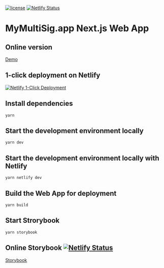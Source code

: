 [![license](https://img.shields.io/github/license/jamesisaac/react-native-background-task.svg)](https://opensource.org/licenses/MIT)
[![Netlify Status](https://api.netlify.com/api/v1/badges/5a18eb88-556e-417c-a1c8-70c257b53499/deploy-status)](https://app.netlify.com/sites/mymultisig/deploys)

# MyMultiSig.app Next.js Web App

## Online version

[Demo](https://multisig.app/)

## 1-click deployment on Netlify

[![Netlify 1-Click Deployment](https://www.netlify.com/img/deploy/button.svg)](https://app.netlify.com/start/deploy?repository=https://github.com/marc-aurele-besner/mymultisig-app)

## Install dependencies

```
yarn
```

## Start the development environment locally

```
yarn dev
```

## Start the development environment locally with Netlify

```
yarn netlify dev
```

## Build the Web App for deployment

```
yarn build
```

## Start Strorybook

```
yarn storybook
```

## Online Storybook [![Netlify Status](https://api.netlify.com/api/v1/badges/958cf6e3-835b-42b3-8491-acc708b29891/deploy-status)](https://app.netlify.com/sites/mymultisig-storybook/deploys)

[Storybook](https://storybook.mymultisig.app)
